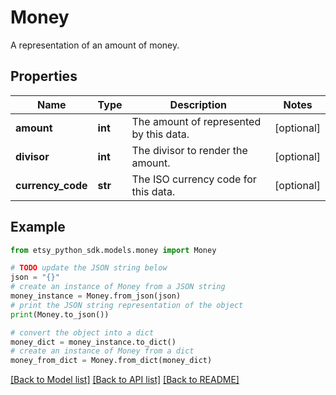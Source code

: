 # Money

A representation of an amount of money.

## Properties

Name | Type | Description | Notes
------------ | ------------- | ------------- | -------------
**amount** | **int** | The amount of represented by this data. | [optional] 
**divisor** | **int** | The divisor to render the amount. | [optional] 
**currency_code** | **str** | The ISO currency code for this data. | [optional] 

## Example

```python
from etsy_python_sdk.models.money import Money

# TODO update the JSON string below
json = "{}"
# create an instance of Money from a JSON string
money_instance = Money.from_json(json)
# print the JSON string representation of the object
print(Money.to_json())

# convert the object into a dict
money_dict = money_instance.to_dict()
# create an instance of Money from a dict
money_from_dict = Money.from_dict(money_dict)
```
[[Back to Model list]](../README.md#documentation-for-models) [[Back to API list]](../README.md#documentation-for-api-endpoints) [[Back to README]](../README.md)


